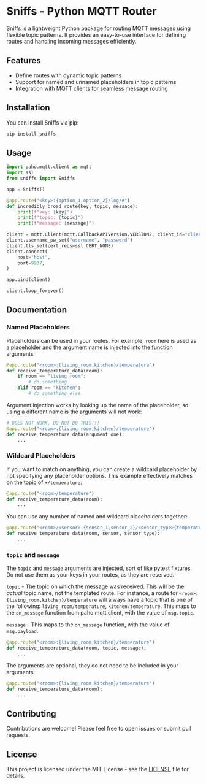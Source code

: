 # Sniffs - Python MQTT Router

Sniffs is a lightweight Python package for routing MQTT messages using flexible topic patterns. It provides an easy-to-use interface for defining routes and handling incoming messages efficiently.

## Features

- Define routes with dynamic topic patterns
- Support for named and unnamed placeholders in topic patterns
- Integration with MQTT clients for seamless message routing

## Installation

You can install Sniffs via pip:

```bash
pip install sniffs
```

## Usage

```python
import paho.mqtt.client as mqtt
import ssl
from sniffs import Sniffs

app = Sniffs()

@app.route("<key>:{option_1,option_2}/log/#")
def incredibly_broad_route(key, topic, message):
    print(f"key: {key}")
    print(f"topic: {topic}")
    print(f"message: {message}")

client = mqtt.Client(mqtt.CallbackAPIVersion.VERSION2, client_id="client123")
client.username_pw_set("username", "password")
client.tls_set(cert_reqs=ssl.CERT_NONE)
client.connect(
    host="host",
    port=9937,
)

app.bind(client)

client.loop_forever()
```

## Documentation

### Named Placeholders

Placeholders can be used in your routes. For example, `room` here is used as a placeholder
and the argument name is injected into the function arguments:

```python
@app.route("<room>:{living_room,kitchen}/temperature")
def receive_temperature_data(room):
    if room == "living_room":
        # do something
    elif room == "kitchen":
        # do something else
```

Argument injection works by looking up the name of the placeholder, so using a different
name is the arguments will not work:

```python
# DOES NOT WORK, DO NOT DO THIS!!!
@app.route("<room>:{living_room,kitchen}/temperature")
def receive_temperature_data(argument_one):
    ...
```

### Wildcard Placeholders

If you want to match on anything, you can create a wildcard placeholder by not specifying any placeholder options.
This example effectively matches on the topic of `+/temperature`:

```python
@app.route("<room>/temperature")
def receive_temperature_data(room):
    ...
```

You can use any number of named and wildcard placeholders together:

```python
@app.route("<room>/<sensor>:{sensor_1,sensor_2}/<sensor_type>{temperature,humidity}")
def receive_temperature_data(room, sensor, sensor_type):
    ...
```

### `topic` and `message`

The `topic` and `message` arguments are injected, sort of like pytest fixtures. Do not use
them as your keys in your routes, as they are reserved.

`topic` - The topic on which the message was received. This will be the _actual_ topic name,
not the templated route. For instance, a route for `<room>:{living_room,kitchen}/temperature` will
always have a topic that is one of the following: `living_room/temperature`, `kitchen/temperature`.
This maps to the `on_message` function from paho mqtt client, with the value of `msg.topic`.

`message` - This maps to the `on_message` function, with the value of `msg.payload`.

```python
@app.route("<room>:{living_room,kitchen}/temperature")
def receive_temperature_data(room, topic, message):
    ...
```

The arguments are optional, they do not need to be included in your arguments:

```python
@app.route("<room>:{living_room,kitchen}/temperature")
def receive_temperature_data(room):
    ...
```

## Contributing

Contributions are welcome! Please feel free to open issues or submit pull requests.

## License

This project is licensed under the MIT License - see the [LICENSE](LICENSE) file for details.
